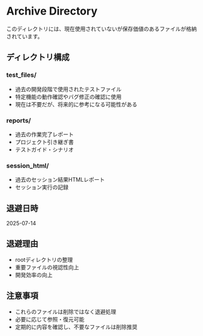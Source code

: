 # Archive Directory

このディレクトリには、現在使用されていないが保存価値のあるファイルが格納されています。

## ディレクトリ構成

### test_files/
- 過去の開発段階で使用されたテストファイル
- 特定機能の動作確認やバグ修正の確認に使用
- 現在は不要だが、将来的に参考になる可能性がある

### reports/
- 過去の作業完了レポート
- プロジェクト引き継ぎ書
- テストガイド・シナリオ

### session_html/
- 過去のセッション結果HTMLレポート
- セッション実行の記録

## 退避日時
2025-07-14

## 退避理由
- rootディレクトリの整理
- 重要ファイルの視認性向上
- 開発効率の向上

## 注意事項
- これらのファイルは削除ではなく退避処理
- 必要に応じて参照・復元可能
- 定期的に内容を確認し、不要なファイルは削除推奨